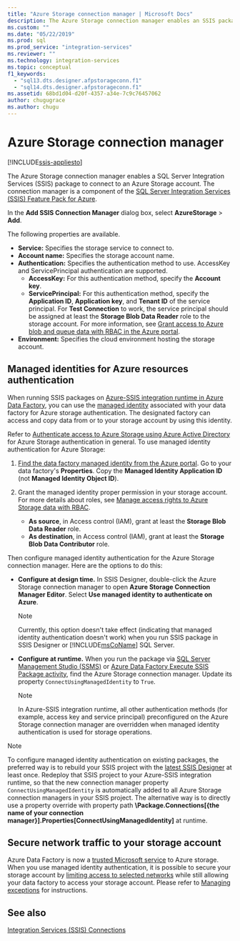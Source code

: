 ```yaml
---
title: "Azure Storage connection manager | Microsoft Docs"
description: The Azure Storage connection manager enables an SSIS package to connect to an Azure Storage account.
ms.custom: ""
ms.date: "05/22/2019"
ms.prod: sql
ms.prod_service: "integration-services"
ms.reviewer: ""
ms.technology: integration-services
ms.topic: conceptual
f1_keywords: 
  - "sql13.dts.designer.afpstorageconn.f1"
  - "sql14.dts.designer.afpstorageconn.f1"
ms.assetid: 68bd1d04-d20f-4357-a34e-7c9c76457062
author: chugugrace
ms.author: chugu
---
```

# Azure Storage connection manager

[!INCLUDE[ssis-appliesto](../../includes/ssis-appliesto-ssvrpluslinux-asdb-asdw-xxx.md)]

The Azure Storage connection manager enables a SQL Server Integration Services (SSIS) package to connect to an Azure Storage account. The connection manager is a component of the [SQL Server Integration Services (SSIS) Feature Pack for Azure](../../integration-services/azure-feature-pack-for-integration-services-ssis.md). 
  
In the **Add SSIS Connection Manager** dialog box, select **AzureStorage** > **Add**.  
  
The following properties are available.

- **Service:** Specifies the storage service to connect to.
- **Account name:** Specifies the storage account name.
- **Authentication:** Specifies the authentication method to use. AccessKey and ServicePrincipal authentication are supported.
    - **AccessKey:** For this authentication method, specify the **Account key**.
    - **ServicePrincipal:** For this authentication method, specify the **Application ID**, **Application key**, and **Tenant ID** of the service principal.
      For **Test Connection** to work, the service principal should be assigned at least the **Storage Blob Data Reader** role to the storage account.
      For more information, see [Grant access to Azure blob and queue data with RBAC in the Azure portal](https://docs.microsoft.com/azure/storage/common/storage-auth-aad-rbac-portal#assign-rbac-roles-using-the-azure-portal).
- **Environment:** Specifies the cloud environment hosting the storage account.

## Managed identities for Azure resources authentication
When running SSIS packages on [Azure-SSIS integration runtime in Azure Data Factory](https://docs.microsoft.com/azure/data-factory/concepts-integration-runtime#azure-ssis-integration-runtime), you can use the [managed identity](https://docs.microsoft.com/azure/data-factory/connector-azure-sql-database#managed-identity) associated with your data factory for Azure storage authentication. The designated factory can access and copy data from or to your storage account by using this identity.

Refer to [Authenticate access to Azure Storage using Azure Active Directory](https://docs.microsoft.com/azure/storage/common/storage-auth-aad) for Azure Storage authentication in general. To use managed identity authentication for Azure Storage:

1. [Find the data factory managed identity from the Azure portal](https://docs.microsoft.com/azure/data-factory/data-factory-service-identity). Go to your data factory's **Properties**. Copy the **Managed Identity Application ID** (not **Managed Identity Object ID**).

1. Grant the managed identity proper permission in your storage account. For more details about roles, see [Manage access rights to Azure Storage data with RBAC](https://docs.microsoft.com/azure/storage/common/storage-auth-aad-rbac-portal).

    - **As source**, in Access control (IAM), grant at least the **Storage Blob Data Reader** role.
    - **As destination**, in Access control (IAM), grant at least the **Storage Blob Data Contributor** role.

Then configure managed identity authentication for the Azure Storage connection manager. Here are the options to do this:

- **Configure at design time.** In SSIS Designer, double-click the Azure Storage connection manager to open **Azure Storage Connection Manager Editor**. Select **Use managed identity to authenticate on Azure**.
    > [!NOTE]
    >  Currently, this option doesn't take effect (indicating that managed identity authentication doesn't work) when you run SSIS package in SSIS Designer or [!INCLUDE[msCoName](../../includes/msconame-md.md)] SQL Server.
    
- **Configure at runtime.** When you run the package via [SQL Server Management Studio (SSMS)](https://docs.microsoft.com/sql/integration-services/ssis-quickstart-run-ssms) or [Azure Data Factory Execute SSIS Package activity](https://docs.microsoft.com/azure/data-factory/how-to-invoke-ssis-package-ssis-activity), find the Azure Storage connection manager. Update its property `ConnectUsingManagedIdentity` to `True`.
    > [!NOTE]
    >  In Azure-SSIS integration runtime, all other authentication methods (for example, access key and service principal) preconfigured on the Azure Storage connection manager are overridden when managed identity authentication is used for storage operations.

> [!NOTE]
>  To configure managed identity authentication on existing packages, the preferred way is to rebuild your SSIS project with the [latest SSIS Designer](https://docs.microsoft.com/sql/ssdt/download-sql-server-data-tools-ssdt) at least once. Redeploy that SSIS project to your Azure-SSIS integration runtime, so that the new connection manager property `ConnectUsingManagedIdentity` is automatically added to all Azure Storage connection managers in your SSIS project. The alternative way is to directly use a property override with property path **\Package.Connections[{the name of your connection manager}].Properties[ConnectUsingManagedIdentity]** at runtime.

## Secure network traffic to your storage account
Azure Data Factory is now a [trusted Microsoft service](https://docs.microsoft.com/azure/storage/common/storage-network-security#trusted-microsoft-services) to Azure storage. When you use managed identity authentication, it is possible to 
secure your storage account by [limiting access to selected networks](https://docs.microsoft.com/azure/storage/common/storage-network-security#change-the-default-network-access-rule) while still allowing your data factory to access your storage account. Please refer to [Managing exceptions](https://docs.microsoft.com/azure/storage/common/storage-network-security#managing-exceptions) for instructions.

## See also  
 [Integration Services &#40;SSIS&#41; Connections](../../integration-services/connection-manager/integration-services-ssis-connections.md)
